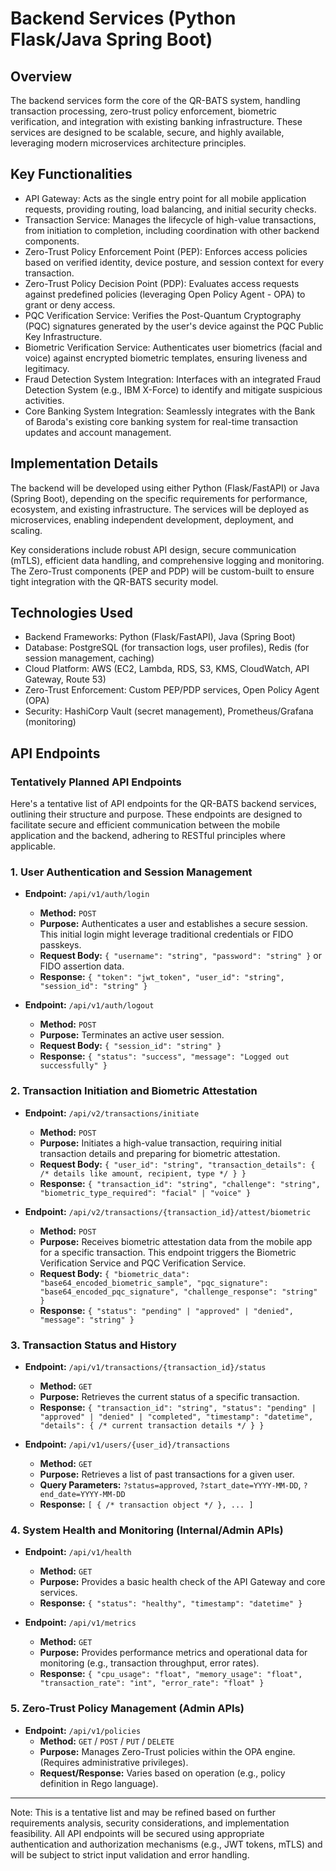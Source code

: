 # Backend Services (Python Flask/Java Spring Boot)

## Overview

The backend services form the core of the QR-BATS system, handling transaction processing, zero-trust policy enforcement, biometric verification, and integration with existing banking infrastructure. These services are designed to be scalable, secure, and highly available, leveraging modern microservices architecture principles.

## Key Functionalities

- API Gateway: Acts as the single entry point for all mobile application requests, providing routing, load balancing, and initial security checks.
- Transaction Service: Manages the lifecycle of high-value transactions, from initiation to completion, including coordination with other backend components.
- Zero-Trust Policy Enforcement Point (PEP): Enforces access policies based on verified identity, device posture, and session context for every transaction.
- Zero-Trust Policy Decision Point (PDP): Evaluates access requests against predefined policies (leveraging Open Policy Agent - OPA) to grant or deny access.
- PQC Verification Service: Verifies the Post-Quantum Cryptography (PQC) signatures generated by the user's device against the PQC Public Key Infrastructure.
- Biometric Verification Service: Authenticates user biometrics (facial and voice) against encrypted biometric templates, ensuring liveness and legitimacy.
- Fraud Detection System Integration: Interfaces with an integrated Fraud Detection System (e.g., IBM X-Force) to identify and mitigate suspicious activities.
- Core Banking System Integration: Seamlessly integrates with the Bank of Baroda's existing core banking system for real-time transaction updates and account management.

## Implementation Details

The backend will be developed using either Python (Flask/FastAPI) or Java (Spring Boot), depending on the specific requirements for performance, ecosystem, and existing infrastructure. The services will be deployed as microservices, enabling independent development, deployment, and scaling.

Key considerations include robust API design, secure communication (mTLS), efficient data handling, and comprehensive logging and monitoring. The Zero-Trust components (PEP and PDP) will be custom-built to ensure tight integration with the QR-BATS security model.

## Technologies Used

- Backend Frameworks: Python (Flask/FastAPI), Java (Spring Boot)
- Database: PostgreSQL (for transaction logs, user profiles), Redis (for session management, caching)
- Cloud Platform: AWS (EC2, Lambda, RDS, S3, KMS, CloudWatch, API Gateway, Route 53)
- Zero-Trust Enforcement: Custom PEP/PDP services, Open Policy Agent (OPA)
- Security: HashiCorp Vault (secret management), Prometheus/Grafana (monitoring)

## API Endpoints

### Tentatively Planned API Endpoints

Here's a tentative list of API endpoints for the QR-BATS backend services, outlining their structure and purpose. These endpoints are designed to facilitate secure and efficient communication between the mobile application and the backend, adhering to RESTful principles where applicable.

### 1. User Authentication and Session Management

- **Endpoint:** `/api/v1/auth/login`
  - **Method:** `POST`
  - **Purpose:** Authenticates a user and establishes a secure session. This initial login might leverage traditional credentials or FIDO passkeys.
  - **Request Body:** `{ "username": "string", "password": "string" }` or FIDO assertion data.
  - **Response:** `{ "token": "jwt_token", "user_id": "string", "session_id": "string" }`

- **Endpoint:** `/api/v1/auth/logout`
  - **Method:** `POST`
  - **Purpose:** Terminates an active user session.
  - **Request Body:** `{ "session_id": "string" }`
  - **Response:** `{ "status": "success", "message": "Logged out successfully" }`

### 2. Transaction Initiation and Biometric Attestation

- **Endpoint:** `/api/v2/transactions/initiate`
  - **Method:** `POST`
  - **Purpose:** Initiates a high-value transaction, requiring initial transaction details and preparing for biometric attestation.
  - **Request Body:** `{ "user_id": "string", "transaction_details": { /* details like amount, recipient, type */ } }`
  - **Response:** `{ "transaction_id": "string", "challenge": "string", "biometric_type_required": "facial" | "voice" }`

- **Endpoint:** `/api/v2/transactions/{transaction_id}/attest/biometric`
  - **Method:** `POST`
  - **Purpose:** Receives biometric attestation data from the mobile app for a specific transaction. This endpoint triggers the Biometric Verification Service and PQC Verification Service.
  - **Request Body:** `{ "biometric_data": "base64_encoded_biometric_sample", "pqc_signature": "base64_encoded_pqc_signature", "challenge_response": "string" }`
  - **Response:** `{ "status": "pending" | "approved" | "denied", "message": "string" }`

### 3. Transaction Status and History

- **Endpoint:** `/api/v1/transactions/{transaction_id}/status`
  - **Method:** `GET`
  - **Purpose:** Retrieves the current status of a specific transaction.
  - **Response:** `{ "transaction_id": "string", "status": "pending" | "approved" | "denied" | "completed", "timestamp": "datetime", "details": { /* current transaction details */ } }`

- **Endpoint:** `/api/v1/users/{user_id}/transactions`
  - **Method:** `GET`
  - **Purpose:** Retrieves a list of past transactions for a given user.
  - **Query Parameters:** `?status=approved`, `?start_date=YYYY-MM-DD`, `?end_date=YYYY-MM-DD`
  - **Response:** `[ { /* transaction object */ }, ... ]`

### 4. System Health and Monitoring (Internal/Admin APIs)

- **Endpoint:** `/api/v1/health`
  - **Method:** `GET`
  - **Purpose:** Provides a basic health check of the API Gateway and core services.
  - **Response:** `{ "status": "healthy", "timestamp": "datetime" }`

- **Endpoint:** `/api/v1/metrics`
  - **Method:** `GET`
  - **Purpose:** Provides performance metrics and operational data for monitoring (e.g., transaction throughput, error rates).
  - **Response:** `{ "cpu_usage": "float", "memory_usage": "float", "transaction_rate": "int", "error_rate": "float" }`

### 5. Zero-Trust Policy Management (Admin APIs)

- **Endpoint:** `/api/v1/policies`
  - **Method:** `GET` / `POST` / `PUT` / `DELETE`
  - **Purpose:** Manages Zero-Trust policies within the OPA engine. (Requires administrative privileges).
  - **Request/Response:** Varies based on operation (e.g., policy definition in Rego language).

---

Note: This is a tentative list and may be refined based on further requirements analysis, security considerations, and implementation feasibility. All API endpoints will be secured using appropriate authentication and authorization mechanisms (e.g., JWT tokens, mTLS) and will be subject to strict input validation and error handling.
